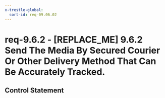 ```yaml
---
x-trestle-global:
  sort-id: req-09.06.02
---
```


# req-9.6.2 - \[REPLACE_ME\] 9.6.2 Send The Media By Secured Courier Or Other Delivery Method That Can Be Accurately Tracked.

## Control Statement
